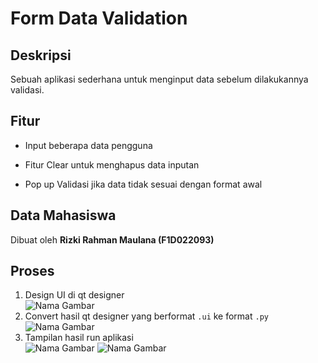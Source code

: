 # Form Data Validation

## Deskripsi

Sebuah aplikasi sederhana untuk menginput data sebelum dilakukannya validasi.

## Fitur

- Input beberapa data pengguna
  
- Fitur Clear untuk menghapus data inputan 

- Pop up Validasi jika data tidak sesuai dengan format awal 

## Data Mahasiswa

Dibuat oleh **Rizki Rahman Maulana (F1D022093)**

## Proses

1. Design UI di qt designer <br>
![Nama Gambar](https://github.com/ikirhmn/pv25-week4./blob/main/assets/)
2. Convert hasil qt designer yang berformat `.ui` ke format `.py` <br>
![Nama Gambar](https://github.com/ikirhmn/pv25-week4./blob/main/assets/)
3. Tampilan hasil run aplikasi <br>
![Nama Gambar](https://github.com/ikirhmn/pv25-week4./blob/main/assets/)
![Nama Gambar](https://github.com/ikirhmn/pv25-week4./blob/main/assets/)

